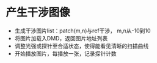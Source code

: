 产生干涉图像
====================

- 生成干涉图片list：patch(m,n)与ref干涉， m,n从-10到10
- 将图片加载入DMD，返回图片地址列表
- 调整光强或探针至合适状态，使得能看见清晰的扫描曲线
- 开始播放图片，每播放一张，记录探针计数